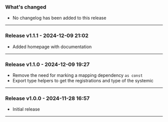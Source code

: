 ### What's changed

- No changelog has been added to this release

---

### Release v1.1.1 - 2024-12-09 21:02

- Added homepage with documentation

---

### Release v1.1.0 - 2024-12-09 19:27

- Remove the need for marking a mapping dependency `as const`
- Export type helpers to get the registrations and type of the systemic

---

### Release v1.0.0 - 2024-11-28 16:57

- Initial release

---
